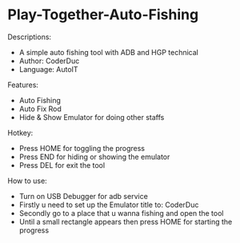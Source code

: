 # Play-Together-Auto-Fishing
Descriptions:
- A simple auto fishing tool with ADB and HGP technical
- Author: CoderDuc
- Language: AutoIT

Features:
- Auto Fishing
- Auto Fix Rod
- Hide & Show Emulator for doing other staffs

Hotkey:
- Press HOME for toggling the progress
- Press END for hiding or showing the emulator
- Press DEL for exit the tool

How to use:
- Turn on USB Debugger for adb service
- Firstly u need to set up the Emulator title to: CoderDuc
- Secondly go to a place that u wanna fishing and open the tool
- Until a small rectangle appears then press HOME for starting the progress
